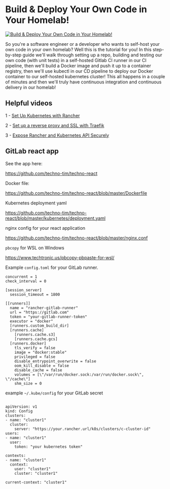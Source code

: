 # Build & Deploy Your Own Code in Your Homelab!

[![Build & Deploy Your Own Code in Your Homelab!](https://img.youtube.com/vi/Xc94HJn1nNo/0.jpg)](https://www.youtube.com/watch?v=Xc94HJn1nNo "Build & Deploy Your Own Code in Your Homelab!")

So you're a software engineer or a developer who wants to self-host your own code in your own homelab?  Well this is the tutorial for you!  In this step-by-step guide we'll walk through setting up a repo, building and testing our own code (with unit tests) in a self-hosted Gitlab CI runner in our CI pipeline, then we'll build a Docker image and push it up to a container registry, then we'll use kubectl in our CD pipeline to deploy our Docker container to our self-hosted kubernetes cluster!  This all happens in a couple of minutes and then we'll truly have continuous integration and continuous delivery in our homelab!


## Helpful videos

1 - [Set Up Kubernetes with Rancher](https://www.youtube.com/watch?v=oILc0ywDVTk)

2 - [Set up a reverse proxy and SSL with Traefik](https://www.youtube.com/watch?v=pAM2GBCDGTo)

3 - [Expose Rancher and Kubernetes API Securely](https://www.youtube.com/watch?v=Af7HXhElams)

## GitLab react app

See the app here:

https://github.com/techno-tim/techno-react

Docker file:

https://github.com/techno-tim/techno-react/blob/master/Dockerfile

Kubernetes deployment yaml

https://github.com/techno-tim/techno-react/blob/master/kubernetes/deployment.yaml

nginx config for your react application

https://github.com/techno-tim/techno-react/blob/master/nginx.conf


`pbcopy` for WSL on Windows

https://www.techtronic.us/pbcopy-pbpaste-for-wsl/

Example `config.toml` for your GitLab runner.

```
concurrent = 1
check_interval = 0

[session_server]
  session_timeout = 1800

[[runners]]
  name = "rancher-gitlab-runner"
  url = "https://gitlab.com"
  token = "your-gitlab-runner-token"
  executor = "docker"
  [runners.custom_build_dir]
  [runners.cache]
    [runners.cache.s3]
    [runners.cache.gcs]
  [runners.docker]
    tls_verify = false
    image = "docker:stable"
    privileged = false
    disable_entrypoint_overwrite = false
    oom_kill_disable = false
    disable_cache = false
    volumes = [\"/var/run/docker.sock:/var/run/docker.sock\", \"/cache\"]
    shm_size = 0
```

example `~/.kube/config` for your GitLab secret

```

apiVersion: v1
kind: Config
clusters:
- name: "cluster1"
  cluster:
    server: "https://your.rancher.url/k8s/clusters/c-cluster-id"
users:
- name: "cluster1"
  user:
    token: "your kubernetes token"

contexts:
- name: "cluster1"
  context:
    user: "cluster1"
    cluster: "cluster1"

current-context: "cluster1"
```